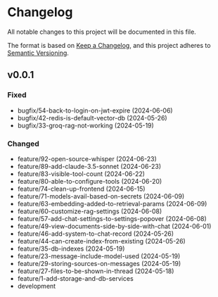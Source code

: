 # Changelog

All notable changes to this project will be documented in this file.

The format is based on [Keep a Changelog](https://keepachangelog.com/en/1.0.0/),
and this project adheres to [Semantic Versioning](https://semver.org/spec/v2.0.0.html).

## v0.0.1
### Fixed
  - bugfix/54-back-to-login-on-jwt-expire (2024-06-06)
  - bugfix/42-redis-is-default-vector-db (2024-05-26)
  - bugfix/33-groq-rag-not-working (2024-05-19)
### Changed 
  - feature/92-open-source-whisper (2024-06-23)
  - feature/89-add-claude-3.5-sonnet (2024-06-23)
  - feature/83-visible-tool-count (2024-06-22)
  - feature/80-able-to-configure-tools (2024-06-20)
  - feature/74-clean-up-frontend (2024-06-15)
  - feature/71-models-avail-based-on-secrets (2024-06-09)
  - feature/63-embedding-added-to-retrieval-params (2024-06-09)
  - feature/60-customize-rag-settings (2024-06-08)
  - feature/57-add-chat-settings-to-settings-popover (2024-06-08)
  - feature/49-view-documents-side-by-side-with-chat (2024-06-01)
  - feature/46-add-system-to-chat-record (2024-05-26)
  - feature/44-can-create-index-from-existing (2024-05-26)
  - feature/35-db-indexes (2024-05-19)
  - feature/23-message-include-model-used (2024-05-19)
  - feature/29-storing-sources-on-messages (2024-05-19)
  - feature/27-files-to-be-shown-in-thread (2024-05-18)
  - feature/1-add-storage-and-db-services
  - development